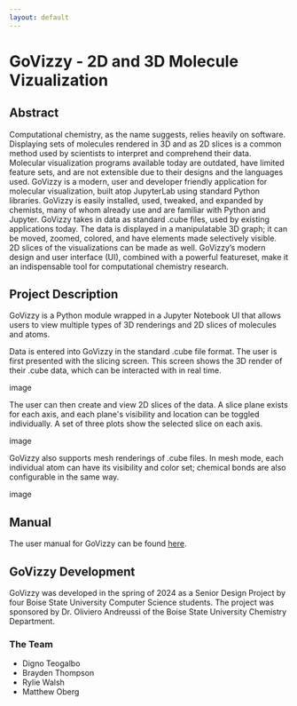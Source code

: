 ```yaml
---
layout: default
---
```


# GoVizzy - 2D and 3D Molecule Vizualization

## Abstract

Computational chemistry, as the name suggests, relies heavily on software. Displaying sets
of molecules rendered in 3D and as 2D slices is a common method used by scientists to interpret
and comprehend their data. Molecular visualization programs available today are outdated, have
limited feature sets, and are not extensible due to their designs and the languages used.
GoVizzy is a modern, user and developer friendly application for molecular visualization,
built atop JupyterLab using standard Python libraries. GoVizzy is easily installed, used,
tweaked, and expanded by chemists, many of whom already use and are familiar with
Python and Jupyter. GoVizzy takes in data as standard .cube files, used by existing
applications today. The data is displayed in a manipulatable 3D graph; it can be moved,
zoomed, colored, and have elements made selectively visible. 2D slices of the visualizations
can be made as well. GoVizzy’s modern design and user interface (UI), combined with a powerful
featureset, make it an indispensable tool for computational chemistry research.

## Project Description

GoVizzy is a Python module wrapped in a Jupyter Notebook UI that allows users to view multiple
types of 3D renderings and 2D slices of molecules and atoms.

Data is entered into GoVizzy in the standard .cube file format. The user is first presented with
the slicing screen. This screen shows the 3D render of their .cube data, which can be interacted
with in real time.

image

The user can then create and view 2D slices of the data. A slice plane exists for each axis, and
each plane's visibility and location can be toggled individually. A set of three plots show the
selected slice on each axis.

image

GoVizzy also supports mesh renderings of .cube files. In mesh mode, each individual atom can have
its visibility and color set; chemical bonds are also configurable in the same way.

image

## Manual

The user manual for GoVizzy can be found [here](manual/index.md).

## GoVizzy Development

GoVizzy was developed in the spring of 2024 as a Senior Design Project by four Boise State
University Computer Science students. The project was sponsored by Dr. Oliviero Andreussi of
the Boise State University Chemistry Department.

### The Team
 - Digno Teogalbo
 - Brayden Thompson
 - Rylie Walsh
 - Matthew Oberg
